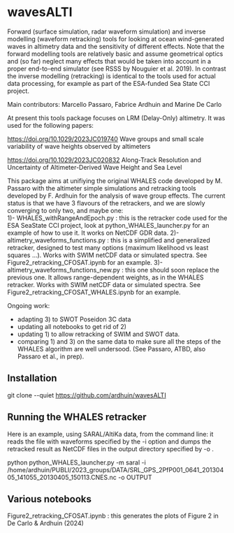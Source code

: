 # wavesALTI
Forward (surface simulation, radar waveform simulation) and inverse modelling (waveform retracking) tools for looking at ocean wind-generated waves in altimetry data and the sensitivity of different effects. Note that the forward modelling tools are relatively basic and assume geometrical optics and (so far) neglect many effects that would be taken into account in a proper end-to-end simulator (see RSSS by Nouguier et al. 2019). In contrast the inverse modelling (retracking) is identical to the tools used for actual data processing, for example as part of the ESA-funded Sea State CCI project.    

Main contributors: Marcello Passaro, Fabrice Ardhuin and Marine De Carlo

At present this tools package focuses on LRM (Delay-Only) altimetry. It was used for the following papers: 

https://doi.org/10.1029/2023JC019740   Wave groups and small scale variability of wave heights observed by altimeters

https://doi.org/10.1029/2023JC020832   Along-Track Resolution and Uncertainty of Altimeter-Derived Wave Height and Sea Level



This package aims at unifiying the original WHALES code developed by M. Passaro with the altimeter simple simulations and retracking tools developed by F. Ardhuin for the analysis of wave group effects. The current status is that we have 3 flavours of the 
retrackers, and we are slowly converging to only two, and maybe one:  
1)- WHALES_withRangeAndEpoch.py           : this is the retracker code used for the ESA SeaState CCI project, look at python_WHALES_launcher.py for an example of how to use it. It works on NetCDF GDR data. 
2)- altimetry_waveforms_functions.py      : this is a simplified and generalized retracker, designed to test many options (maximum likelihood vs least squares ...). Works with SWIM netCDF data or simulated spectra. See Figure2_retracking_CFOSAT.ipynb for an example. 
3)- altimetry_waveforms_functions_new.py  : this one should soon replace the previous one. It allows range-dependent weights, as in the WHALES retracker. Works with SWIM netCDF data or simulated spectra. See Figure2_retracking_CFOSAT_WHALES.ipynb for an example. 


Ongoing work: 
- adapting 3) to SWOT Poseidon 3C data
- updating all notebooks to get rid of 2) 
- updating 1) to allow retracking of SWIM and SWOT data. 
- comparing 1) and 3) on the same data to make sure all the steps of the WHALES algorithm are well undersood. (See Passaro, ATBD, also Passaro et al., in prep). 


## Installation 
git clone --quiet https://github.com/ardhuin/wavesALTI

## Running the WHALES retracker 
Here is an example, using SARAL/AltiKa data, from the command line: it reads the file with waveforms specified by the -i option and dumps the retracked result as NetCDF files in the output directory specified by -o . 

python python_WHALES_launcher.py -m saral -i /home/ardhuin/PUBLI/2023_groups/DATA/SRL_GPS_2PfP001_0641_20130405_141055_20130405_150113.CNES.nc  -o OUTPUT


## Various notebooks 
Figure2_retracking_CFOSAT.ipynb  : this generates the plots of Figure 2 in De Carlo & Ardhuin (2024) 
